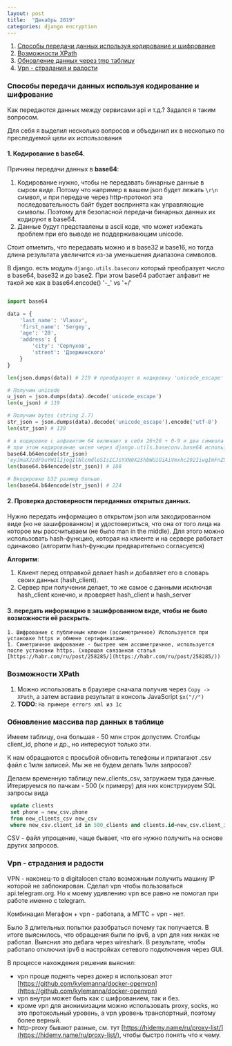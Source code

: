 ```yaml
---
layout: post
title:  "Декабрь 2019"
categories: django encryption
---
```


1. <a href='#how-to-encode-and-crypt-data'>Способы передачи данных используя кодирование и шифрование</a>
1. <a href='#xpath-usage'>Возможности XPath</a>
1. <a href='#update-via-tmp-table'>Обновление данных через tmp таблицу</a>
1. <a href='#vpn-attempts'>Vpn - страдания и радости</a>

### <a name='how-to-encode-and-crypt-data'>Способы передачи данных используя кодирование и шифрование</a>

Как передаются данных между сервисами api и т.д.? Задался я таким вопросом.
 

Для себя я выделил несколько вопросов и объединил их в несколько по преследуемой цели их использования

#### 1. Кодирование в base64.

Причины передачи данных в **base64**:

  1. Кодирование нужно, чтобы не передавать бинарные данные в сыром виде. Потому что например в вашем json будет лежать
`\r\n` символ, и при передаче через http-протокол эта последовательность байт будет воспринята как управляющие символы.
Поэтому для безопасной передачи бинарных данных их кодируют в base64.
  2. Данные будут представлены в ascii коде, что может избежать проблем при его выводе не поддерживающим unicode.


Стоит отметить, что передавать можно и в base32 и base16, но тогда длина результата увеличится из-за уменьшения диапазона символов.


В django. есть модуль `django.utils.baseconv` который преобразует число в base64, base32 и до base2.
При этом base64 работает алфавит не такой же как в base64.encode() '-_' vs '+/' 

```python

import base64

data = {
    'last_name': 'Vlasov',
    'first_name': 'Sergey',
    'age': '28',
    'address': {
        'city': 'Серпухов',
        'street': 'Дзержинского'
    }
}

len(json.dumps(data)) # 219 # преобразует в кодировку 'unicode_escape'

# Получим unicode
u_json = json.dumps(data).decode('unicode_escape') 
len(u_json) # 119

# Получим bytes (string 2.7)
str_json = json.dumps(data).decode('unicode_escape').encode('utf-8')
len(str_json) # 139

# в кодировке с алфавитом 64 включает в себя 26+26 + 0-9 и два символа '+/'
# при этом кодирование чисел через django.utils.baseconv.base64 использует символы '-_'
base64.b64encode(str_json) 
'eyJmaXJzdF9uYW1lIjogIlNlcmdleSIsICJsYXN0X25hbWUiOiAiVmxhc292IiwgImFnZSI6ICIyOCIsICJhZGRyZXNzIjogeyJjaXR5IjogItCh0LXRgNC/0YPRhdC+0LIiLCAic3RyZWV0IjogItCU0LfQtdGA0LbQuNC90YHQutC+0LPQviJ9fQ=='
len(base64.b64encode(str_json)) # 188

# Вкодировке b32 размер больше.
len(base64.b64encode(str_json)) # 224
```

#### 2. Проверка достоверности переданных открытых данных.

Нужно передать информацию в открытом json или закодированном виде (но не зашифрованном) и удостовериться, что она от того лица на которое мы рассчитываем (не было man in the middle). Для этого можно использовать hash-функцию, которая на клиенте и на сервере работает одинаково (алгоритм hash-функции предварительно согласуется)

**Алгоритм**:
  1. Клиент перед отправкой делает hash и добавляет его в словарь своих данных (hash_client). 
  1. Сервер при получении делает, то же самое с данными исключая hash_client конечно, и проверяет hash_client и hash_server 

#### 3. передать информацию в зашифрованном виде, чтобы не было возможности её раскрыть.
    1. Шифрование с публичным ключом (ассиметричное) Используется при установке https и обмене сертификатами.
    1. Симетричное шифрование - быстрее чем ассиметричное, используется после установки https. (хорошая связанная статья [https://habr.com/ru/post/258285/](https://habr.com/ru/post/258285/))


### <a name='xpath-usage'>Возможности XPath</a>
1. Можно использовать в браузере сначала получив через `Copy -> XPath`, а затем вставив результат в консоль JavaScript `$x("//")`
1. **TODO**: `На примере errors xml из 1c`
 
 
### <a name='xpath-examples'>Обновление массива пар данных в таблице</a>
Имеем таблицу, она большая - 50 млн строк допустим. Столбцы client_id, phone и др., но интересуют только эти.

К нам обращаются с просьбой обновить телефоны и прилагают .csv файл с 1млн записей. Мы же не будем делать 1млн запросов?


Делаем временную таблицу new_clients_csv, загружаем туда данные. Итерируемся по пачкам - 500 (к примеру)
для них конструируем SQL запросы вида

```sql
 update clients
 set phone = new_csv.phone
 from new_clients_csv new_csv 
 where new_csv.client_id in 500_clients and clients.id=new_csv.client_id
```

CSV - файл упрощение, чаще бывает, что его нужно получить на основе других запросов.


### <a name='vpn-attempts'>Vpn - страдания и радости</a>
VPN - наконец-то в digitalocen стало возможным получить машину IP которой не заблокирован.
Сделал vpn чтобы пользоваться api.telegram.org. Но к моему удивлению vpn все равно не помогал при работе именно с telegram.


Комбинация Мегафон + vpn - работала, а МГТС +  vpn - нет.


Было 3 длительных попытки разобраться почему так получается.
В итоге выяснилось, что обращения были по ipv6, а vpn для них никак не работал. Выяснил это дебага через wireshark. В результате, чтобы работало отключил ipv6 в настройках сетевого подключения через GUI.
 
 
В процессе нахождения решения выяснил:
  - vpn проще поднять через докер я использовал этот [https://github.com/kylemanna/docker-openvpn](https://github.com/kylemanna/docker-openvpn)
  - vpn внутри может быть как с шифрованием, так и без.
  - кроме vpn для анонимизации можно использовать proxy, socks, но это протокольный уровень, а vpn уровень транспортный, поэтому более верный.
  - http-proxy бывают разные, см. тут [https://hidemy.name/ru/proxy-list/](https://hidemy.name/ru/proxy-list/), чтобы быстро понять что к чему.
